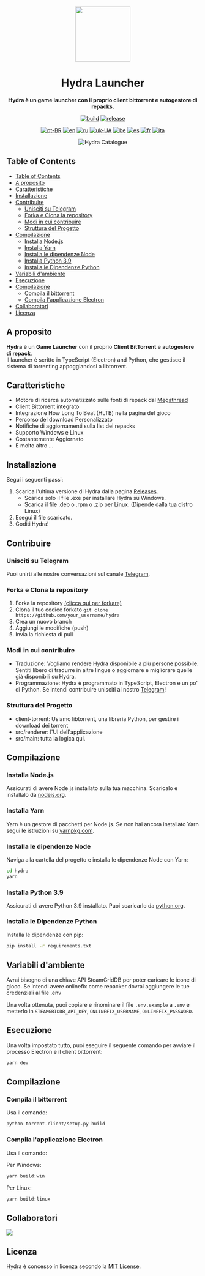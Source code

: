 <br>

<div align="center">

[<img src="./resources/icon.png" width="144"/>](https://hydralauncher.site)

  <h1 align="center">Hydra Launcher</h1>
  
  <p align="center">
    <strong>Hydra è un game launcher con il proprio client bittorrent e autogestore di repacks.</strong>
  </p>

[![build](https://img.shields.io/github/actions/workflow/status/hydralauncher/hydra/build.yml)](https://github.com/hydralauncher/hydra/actions)
[![release](https://img.shields.io/github/package-json/v/hydralauncher/hydra)](https://github.com/hydralauncher/hydra/releases)

[![pt-BR](https://img.shields.io/badge/lang-pt--BR-green.svg)](README.pt-BR.md)
[![en](https://img.shields.io/badge/lang-en-red.svg)](README.md)
[![ru](https://img.shields.io/badge/lang-ru-yellow.svg)](README.ru.md)
[![uk-UA](https://img.shields.io/badge/lang-uk--UA-blue)](README.uk-UA.md)
[![be](https://img.shields.io/badge/lang-be-orange)](README.be.md)
[![es](https://img.shields.io/badge/lang-es-red)](README.es.md)
[![fr](https://img.shields.io/badge/lang-fr-blue)](README.fr.md)
[![ita](https://img.shields.io/badge/lang-it-red)](README.it.md)

![Hydra Catalogue](./docs/screenshot.png)

</div>

## Table of Contents

- [Table of Contents](#table-of-contents)
- [A proposito](#a-proposito)
- [Caratteristiche](#caratteristiche)
- [Installazione](#installazione)
- [ Contribuire](#-contribuire)
  - [ Unisciti su Telegram](#-unisciti-su-telegram)
  - [Forka e Clona la repository](#forka-e-clona-la-repository)
  - [Modi in cui contribuire](#modi-in-cui-contribuire)
  - [Struttura del Progetto](#struttura-del-progetto)
- [Compilazione](#compilazione)
  - [Installa Node.js](#installa-nodejs)
  - [Installa Yarn](#installa-yarn)
  - [Installa le dipendenze Node](#installa-le-dipendenze-node)
  - [Installa Python 3.9](#installa-python-39)
  - [Installa le Dipendenze Python](#installa-le-dipendenze-python)
- [Variabili d'ambiente](#variabili-dambiente)
- [Esecuzione](#esecuzione)
- [Compilazione](#compilazione-1)
  - [Compila il bittorrent](#compila-il-bittorrent)
  - [Compila l'applicazione Electron](#compila-lapplicazione-electron)
- [Collaboratori](#collaboratori)
- [Licenza](#licenza)

## A proposito

**Hydra** è un **Game Launcher** con il proprio **Client BitTorrent** e **autogestore di repack**.
<br>
Il launcher è scritto in TypeScript (Electron) and Python, che gestisce il sistema di torrenting appoggiandosi a libtorrent.

## Caratteristiche

- Motore di ricerca automatizzato sulle fonti di repack dal [Megathread]("https://www.reddit.com/r/Piracy/wiki/megathread/")
- Client Bittorrent integrato
- Integrazione How Long To Beat (HLTB) nella pagina del gioco
- Percorso del download Personalizzato
- Notifiche di aggiornamenti sulla list dei repacks
- Supporto Windows e Linux
- Costantemente Aggiornato
- E molto altro ...

## Installazione

Segui i seguenti passi:

1. Scarica l'ultima versione di Hydra dalla pagina [Releases](https://github.com/hydralauncher/hydra/releases/latest).
   - Scarica solo il file .exe per installare Hydra su Windows.
   - Scarica il file .deb o .rpm o .zip per Linux. (Dipende dalla tua distro Linux)
2. Esegui il file scaricato.
3. Goditi Hydra!

## <a name="contribuire"> Contribuire

### <a name="unisciti-su-telegram"></a> Unisciti su Telegram

Puoi unirti alle nostre conversazioni sul canale [Telegram](https://t.me/hydralauncher).

### Forka e Clona la repository

1. Forka la repository [(clicca qui per forkare)](https://github.com/hydralauncher/hydra/fork)
2. Clona il tuo codice forkato `git clone https://github.com/your_username/hydra`
3. Crea un nuovo branch
4. Aggiungi le modifiche (push)
5. Invia la richiesta di pull

### Modi in cui contribuire

- Traduzione: Vogliamo rendere Hydra disponibile a più persone possibile. Sentiti libero di tradurre in altre lingue o aggiornare e migliorare quelle già disponibili su Hydra.
- Programmazione: Hydra è programmato in TypeScript, Electron e un po' di Python. Se intendi contribuire unisciti al nostro [Telegram](https://t.me/hydralauncher)!

### Struttura del Progetto

- client-torrent: Usiamo libtorrent, una libreria Python, per gestire i download dei torrent
- src/renderer: l'UI dell'applicazione
- src/main: tutta la logica qui.

## Compilazione

### Installa Node.js

Assicurati di avere Node.js installato sulla tua macchina. Scaricalo e installalo da [nodejs.org](https://nodejs.org/).

### Installa Yarn

Yarn è un gestore di pacchetti per Node.js. Se non hai ancora installato Yarn segui le istruzioni su [yarnpkg.com](https://classic.yarnpkg.com/lang/en/docs/install/).

### Installa le dipendenze Node

Naviga alla cartella del progetto e installa le dipendenze Node con Yarn:

```bash
cd hydra
yarn
```

### Installa Python 3.9

Assicurati di avere Python 3.9 installato. Puoi scaricarlo da [python.org](https://www.python.org/downloads/release/python-3913/).

### Installa le Dipendenze Python

Installa le dipendenze con pip:

```bash
pip install -r requirements.txt
```

## Variabili d'ambiente

Avrai bisogno di una chiave API SteamGridDB per poter caricare le icone di gioco.
Se intendi avere onlinefix come repacker dovrai aggiungere le tue credenziali al file .env

Una volta ottenuta, puoi copiare e rinominare il file `.env.example` a `.env` e metterlo in `STEAMGRIDDB_API_KEY`, `ONLINEFIX_USERNAME`, `ONLINEFIX_PASSWORD`.

## Esecuzione

Una volta impostato tutto, puoi eseguire il seguente comando per avviare il processo Electron e il client bittorrent:

```bash
yarn dev
```

## Compilazione

### Compila il bittorrent

Usa il comando:

```bash
python torrent-client/setup.py build
```

### Compila l'applicazione Electron

Usa il comando:

Per Windows:

```bash
yarn build:win
```

Per Linux:

```bash
yarn build:linux
```

## Collaboratori

<a href="https://github.com/hydralauncher/hydra/graphs/contributors">
  <img src="https://contrib.rocks/image?repo=hydralauncher/hydra" />
</a>

## Licenza

Hydra è concesso in licenza secondo la [MIT License](LICENSE).
